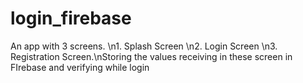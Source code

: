 # login_firebase

An app with 3 screens. \n1. Splash Screen \n2. Login Screen \n3. Registration Screen.\nStoring the  values receiving in these screen in FIrebase and verifying while login

